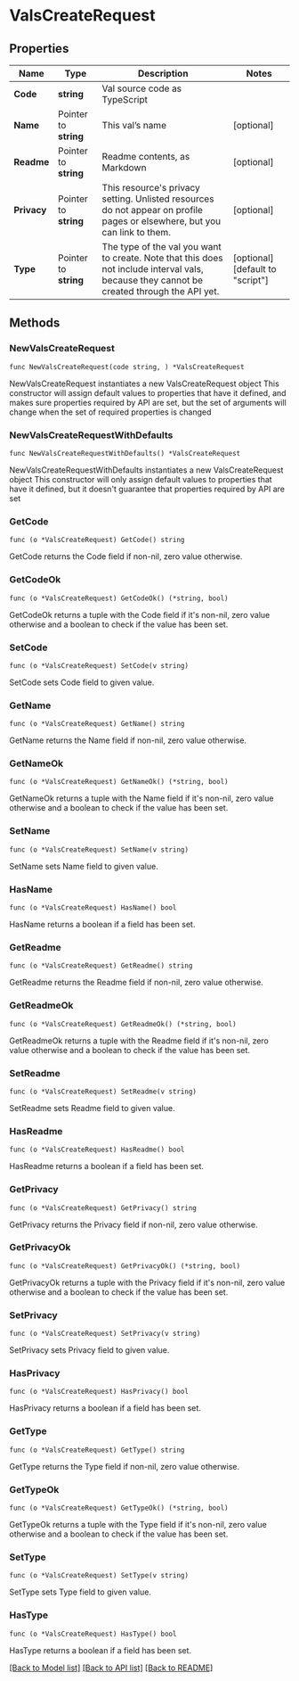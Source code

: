 # ValsCreateRequest

## Properties

Name | Type | Description | Notes
------------ | ------------- | ------------- | -------------
**Code** | **string** | Val source code as TypeScript | 
**Name** | Pointer to **string** | This val’s name | [optional] 
**Readme** | Pointer to **string** | Readme contents, as Markdown | [optional] 
**Privacy** | Pointer to **string** | This resource&#39;s privacy setting. Unlisted resources do not appear on profile pages or elsewhere, but you can link to them. | [optional] 
**Type** | Pointer to **string** | The type of the val you want to create. Note that this does not include interval vals, because they cannot be created through the API yet. | [optional] [default to "script"]

## Methods

### NewValsCreateRequest

`func NewValsCreateRequest(code string, ) *ValsCreateRequest`

NewValsCreateRequest instantiates a new ValsCreateRequest object
This constructor will assign default values to properties that have it defined,
and makes sure properties required by API are set, but the set of arguments
will change when the set of required properties is changed

### NewValsCreateRequestWithDefaults

`func NewValsCreateRequestWithDefaults() *ValsCreateRequest`

NewValsCreateRequestWithDefaults instantiates a new ValsCreateRequest object
This constructor will only assign default values to properties that have it defined,
but it doesn't guarantee that properties required by API are set

### GetCode

`func (o *ValsCreateRequest) GetCode() string`

GetCode returns the Code field if non-nil, zero value otherwise.

### GetCodeOk

`func (o *ValsCreateRequest) GetCodeOk() (*string, bool)`

GetCodeOk returns a tuple with the Code field if it's non-nil, zero value otherwise
and a boolean to check if the value has been set.

### SetCode

`func (o *ValsCreateRequest) SetCode(v string)`

SetCode sets Code field to given value.


### GetName

`func (o *ValsCreateRequest) GetName() string`

GetName returns the Name field if non-nil, zero value otherwise.

### GetNameOk

`func (o *ValsCreateRequest) GetNameOk() (*string, bool)`

GetNameOk returns a tuple with the Name field if it's non-nil, zero value otherwise
and a boolean to check if the value has been set.

### SetName

`func (o *ValsCreateRequest) SetName(v string)`

SetName sets Name field to given value.

### HasName

`func (o *ValsCreateRequest) HasName() bool`

HasName returns a boolean if a field has been set.

### GetReadme

`func (o *ValsCreateRequest) GetReadme() string`

GetReadme returns the Readme field if non-nil, zero value otherwise.

### GetReadmeOk

`func (o *ValsCreateRequest) GetReadmeOk() (*string, bool)`

GetReadmeOk returns a tuple with the Readme field if it's non-nil, zero value otherwise
and a boolean to check if the value has been set.

### SetReadme

`func (o *ValsCreateRequest) SetReadme(v string)`

SetReadme sets Readme field to given value.

### HasReadme

`func (o *ValsCreateRequest) HasReadme() bool`

HasReadme returns a boolean if a field has been set.

### GetPrivacy

`func (o *ValsCreateRequest) GetPrivacy() string`

GetPrivacy returns the Privacy field if non-nil, zero value otherwise.

### GetPrivacyOk

`func (o *ValsCreateRequest) GetPrivacyOk() (*string, bool)`

GetPrivacyOk returns a tuple with the Privacy field if it's non-nil, zero value otherwise
and a boolean to check if the value has been set.

### SetPrivacy

`func (o *ValsCreateRequest) SetPrivacy(v string)`

SetPrivacy sets Privacy field to given value.

### HasPrivacy

`func (o *ValsCreateRequest) HasPrivacy() bool`

HasPrivacy returns a boolean if a field has been set.

### GetType

`func (o *ValsCreateRequest) GetType() string`

GetType returns the Type field if non-nil, zero value otherwise.

### GetTypeOk

`func (o *ValsCreateRequest) GetTypeOk() (*string, bool)`

GetTypeOk returns a tuple with the Type field if it's non-nil, zero value otherwise
and a boolean to check if the value has been set.

### SetType

`func (o *ValsCreateRequest) SetType(v string)`

SetType sets Type field to given value.

### HasType

`func (o *ValsCreateRequest) HasType() bool`

HasType returns a boolean if a field has been set.


[[Back to Model list]](../README.md#documentation-for-models) [[Back to API list]](../README.md#documentation-for-api-endpoints) [[Back to README]](../README.md)



